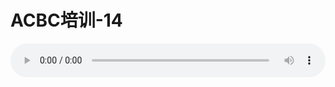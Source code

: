# ACBC培训-14

<audio style="width: 100%;" preload="false" controls controlslist="nodownload"><source src="//cdn.simai.ml/audio/mp3/old/12146.mp3" type="audio/mpeg">Your browser does not support the audio element.</audio>


